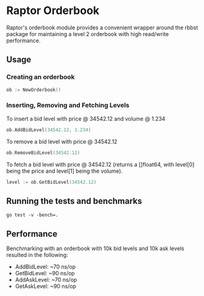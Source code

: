 # Raptor Orderbook
Raptor's orderbook module provides a convenient wrapper around the rbbst package for maintaining a level 2 orderbook with high read/write performance.

## Usage
### Creating an orderbook
```go
ob := NewOrderbook()
```
### Inserting, Removing and Fetching Levels
To insert a bid level with price @ 34542.12 and volume @ 1.234
```go
ob.AddBidLevel(34542.12, 1.234)
```

To remove a bid level with price @ 34542.12
```go
ob.RemoveBidLevel(34542.12)
```

To fetch a bid level with price @ 34542.12 (returns a []float64, with level[0] being the price and level[1] being the volume).
```go
level := ob.GetBidLevel(34542.12)
```

## Running the tests and benchmarks
```
go test -v -bench=.
```

## Performance
Benchmarking with an orderbook with 10k bid levels and 10k ask levels resulted in the following:
- AddBidLevel: ~70 ns/op
- GetBidLevel: ~90 ns/op
- AddAskLevel: ~70 ns/op
- GetAskLevel: ~90 ns/op